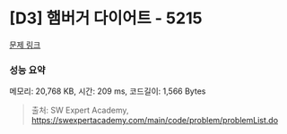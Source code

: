 # [D3] 햄버거 다이어트 - 5215 

[문제 링크](https://swexpertacademy.com/main/code/problem/problemDetail.do?contestProbId=AWT-lPB6dHUDFAVT) 

### 성능 요약

메모리: 20,768 KB, 시간: 209 ms, 코드길이: 1,566 Bytes



> 출처: SW Expert Academy, https://swexpertacademy.com/main/code/problem/problemList.do